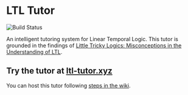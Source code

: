 # LTL Tutor

![Build Status](https://github.com/brownplt/LTLTutor/actions/workflows/ci.yml/badge.svg)


An intelligent tutoring system for Linear Temporal Logic. This tutor is grounded in the findings of [Little Tricky Logics: Misconceptions in the Understanding of LTL](https://cs.brown.edu/~sk/Publications/Papers/Published/gsnk-little-tricky-logic/paper.pdf). 


## Try the tutor at [ltl-tutor.xyz](http://ltl-tutor.xyz/)


You can host this tutor following [steps in the wiki](https://github.com/brownplt/LTLTutor/wiki/Hosting-the-LTL-Tutor).


